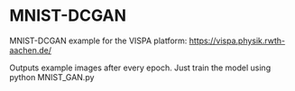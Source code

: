 # MNIST-DCGAN
MNIST-DCGAN example for the VISPA platform:
https://vispa.physik.rwth-aachen.de/

Outputs example images after every epoch.
Just train the model using python MNIST_GAN.py

